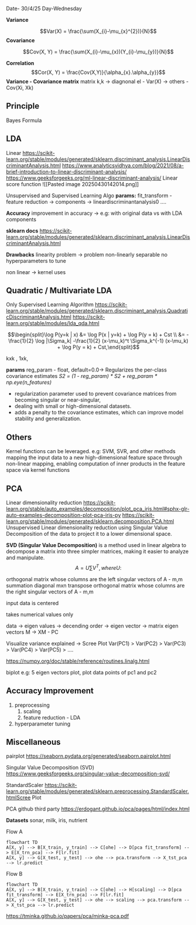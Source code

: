 Date- 30/4/25
Day-Wednesday

**Variance**

$$Var(X) = \frac{\sum(X_{i}-\mu_{x}^{2})}{N}$$
**Covariance**

$$Cov(X, Y) = \frac{\sum(X_{i}-\mu_{x})(Y_{i}-\mu_{y})}{N}$$

**Correlation**
$$Cor(X, Y) = \frac{Cov(X,Y)}{\alpha_{x}.\alpha_{y}}$$
**Variance - Covariance matrix**
matrix k,k -> diagnonal el - Var(X) -> others - Cov(Xi, Xk)

## Principle
Bayes Formula

## LDA
Linear
https://scikit-learn.org/stable/modules/generated/sklearn.discriminant_analysis.LinearDiscriminantAnalysis.html
https://www.analyticsvidhya.com/blog/2021/08/a-brief-introduction-to-linear-discriminant-analysis/
https://www.geeksforgeeks.org/ml-linear-discriminant-analysis/
Linear score function
![[Pasted image 20250430142014.png]]

Unsupervised and Supervised Learning Algo
**params:** 
fit_transform - feature reduction -> components -> lineardiscriminantanalysis0 ....

**Accuracy**
improvement in accuracy -> e.g: with original data vs with LDA components

**sklearn docs**
https://scikit-learn.org/stable/modules/generated/sklearn.discriminant_analysis.LinearDiscriminantAnalysis.html

**Drawbacks**
linearity problem -> problem non-linearly separable
no hyperparameters to tune

non linear -> kernel uses

## Quadratic / Multivariate LDA

Only Supervised Learning Algorithm
https://scikit-learn.org/stable/modules/generated/sklearn.discriminant_analysis.QuadraticDiscriminantAnalysis.html
https://scikit-learn.org/stable/modules/lda_qda.html

$$\begin{split}\log P(y=k | x) &= \log P(x | y=k) + \log P(y = k) + Cst \\
&= -\frac{1}{2} \log |\Sigma_k| -\frac{1}{2} (x-\mu_k)^t \Sigma_k^{-1} (x-\mu_k) + \log P(y = k) + Cst,\end{split}$$

kxk , 1xk, 

**params**
reg_param - float, default=0.0-> Regularizes the per-class covariance estimates
*S2 = (1 - reg_param) * S2 + reg_param * np.eye(n_features)*

- regularization parameter used to prevent covariance matrices from becoming singular or near-singular, 
- dealing with small or high-dimensional datasets.
- adds a penalty to the covariance estimates, which can improve model stability and generalization. 
## Others
Kernel functions can be leveraged.
e.g: SVM, SVR, and other methods
mapping the input data to a new high-dimensional feature space through non-linear mapping, enabling computation of inner products in the feature space via kernel functions

## PCA
Linear dimensionality reduction
https://scikit-learn.org/stable/auto_examples/decomposition/plot_pca_iris.html#sphx-glr-auto-examples-decomposition-plot-pca-iris-py
https://scikit-learn.org/stable/modules/generated/sklearn.decomposition.PCA.html
Unsupervised 
Linear dimensionality reduction using Singular Value Decomposition of the data to project it to a lower dimensional space.

**SVD (Singular Value Decomposition)** is a method used in linear algebra to decompose a matrix into three simpler matrices, making it easier to analyze and manipulate.
$$A = U\sum V^{T}, where U:$$

orthogonal matrix whose columns are the left singular vectors of A - m,m
summation diagonal mxn 
transpose orthogonal matrix whose columns are the right singular vectors of A - m,m

input data is centered

takes numerical values only

data -> eigen values -> decending order -> eigen vector -> matrix eigen vectors M -> XM - PC

Visualize variance explained -> Scree Plot
Var(PC1) > Var(PC2) > Var(PC3) > Var(PC4) > Var(PC5) > ....

https://numpy.org/doc/stable/reference/routines.linalg.html

biplot
e.g: 5 eigen vectors plot, plot data points of pc1 and pc2

## Accuracy Improvement
1. preprocessing
	1. scaling
	2. feature reduction - LDA
2. hyperparameter tuning

## Miscellaneous
pairplot
https://seaborn.pydata.org/generated/seaborn.pairplot.html


Singular Value Decomposition (SVD)
https://www.geeksforgeeks.org/singular-value-decomposition-svd/

StandardScaler
https://scikit-learn.org/stable/modules/generated/sklearn.preprocessing.StandardScaler.htmlScree Plot

PCA github third party
https://erdogant.github.io/pca/pages/html/index.html

**Datasets**
sonar, milk, iris, nutrient

Flow A

```mermaid
flowchart TD
A[X, y] --> B[X_train, y_train] --> C[ohe] --> D[pca fit_transform] --> E[X_trn_pca] --> F[lr.fit]
A[X, y] --> G[X_test, y_test] --> ohe --> pca.transform --> X_tst_pca --> lr.predict
```

Flow B

```mermaid
flowchart TD
A[X, y] --> B[X_train, y_train] --> C[ohe] --> H[scaling] --> D[pca fit_transform] --> E[X_trn_pca] --> F[lr.fit]
A[X, y] --> G[X_test, y_test] --> ohe --> scaling --> pca.transform --> X_tst_pca --> lr.predict
```


https://tminka.github.io/papers/pca/minka-pca.pdf

